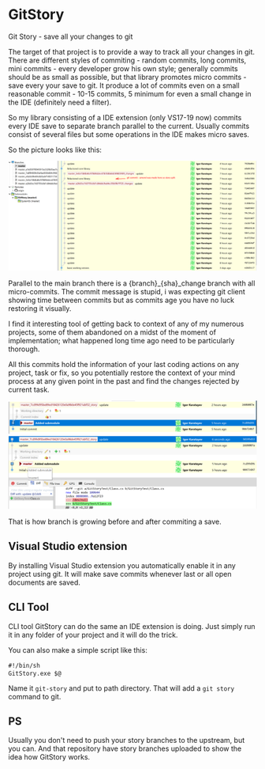 # GitStory
Git Story - save all your changes to git

The target of that project is to provide a way to track all your changes in git.
There are different styles of commiting - random commits, long commits, mini commits - every developer grow his own style; generally commits should be as small as possible, but that library promotes micro commits - save every your save to git. It produce a lot of commits even on a small reasonable commit - 10-15 commits, 5 minimum for even a small change in the IDE (definitely need a filter).

So my library consisting of a IDE extension (only VS17-19 now) commits every IDE save to separate branch parallel to the current. Usually commits consist of several files but some operations in the IDE makes micro saves.

So the picture looks like this:

![](doc/20-03-2020.21-59-01.png)

Parallel to the main branch there is a {branch}_{sha}_change branch with all micro-commits. The commit message is stupid, i was expecting git client showing time between commits but as commits age you have no luck restoring it visually. 

I find it interesting tool of getting back to context of any of my numerous projects, some of them abandoned on a midst of the moment of implementation; what happened long time ago need to be particularly thorough.

All this commits hold the information of your last coding actions on any project, task or fix, so you potentially restore the context of your mind process at any given point in the past and find the changes rejected by current task.

![](doc/20-03-2020.23-26-39.png)
![](doc/20-03-2020.23-29-29.png)

That is how branch is growing before and after commiting a save.

## Visual Studio extension

By installing Visual Studio extension you automatically enable it in any project using git. It will make save commits whenever last or all open documents are saved.

## CLI Tool

CLI tool GitStory can do the same an IDE extension is doing. Just simply run it in any folder of your project and it will do the trick.

You can also make a simple script like this:

```
#!/bin/sh
GitStory.exe $@
```

Name it `git-story` and put to path directory. That will add a `git story` command to git.


## PS

Usually you don't need to push your story branches to the upstream, but you can. And that repository have story branches uploaded to show the idea how GitStory works.